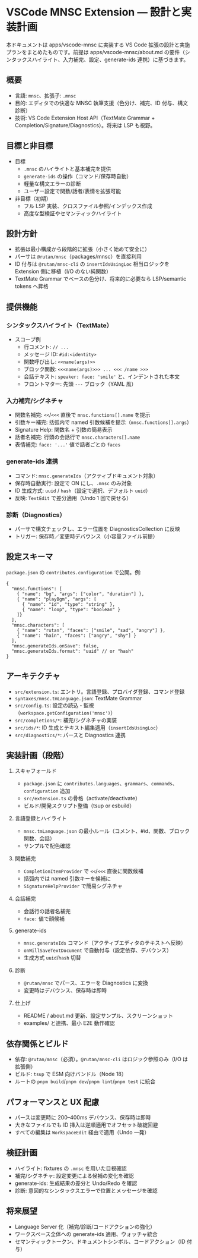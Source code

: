 # VSCode MNSC Extension — 設計と実装計画

本ドキュメントは apps/vscode-mnsc に実装する VS Code 拡張の設計と実施プランをまとめたものです。前提は apps/vscode-mnsc/about.md の要件（シンタックスハイライト、入力補完、設定、generate-ids 連携）に基づきます。

## 概要
- 言語: `mnsc`、拡張子: `.mnsc`
- 目的: エディタでの快適な MNSC 執筆支援（色分け、補完、ID 付与、構文診断）
- 技術: VS Code Extension Host API（TextMate Grammar + Completion/Signature/Diagnostics）。将来は LSP も視野。

## 目標と非目標
- 目標
  - `.mnsc` のハイライトと基本補完を提供
  - `generate-ids` の操作（コマンド/保存時自動）
  - 軽量な構文エラーの診断
  - ユーザー設定で関数/話者/表情を拡張可能
- 非目標（初期）
  - フル LSP 実装、クロスファイル参照/インデックス作成
  - 高度な型検証やセマンティックハイライト

## 設計方針
- 拡張は最小構成から段階的に拡張（小さく始めて安全に）
- パーサは `@rutan/mnsc`（packages/mnsc）を直接利用
- ID 付与は `@rutan/mnsc-cli` の `insertIdsUsingLoc` 相当ロジックを Extension 側に移植（I/O のない純関数）
- TextMate Grammar でベースの色分け、将来的に必要なら LSP/semantic tokens へ昇格

## 提供機能
### シンタックスハイライト（TextMate）
- スコープ例
  - 行コメント: `// ...`
  - メッセージ ID: `#id:<identity>`
  - 関数呼び出し: `<<name(args)>>`
  - ブロック関数: `<<<name(args)>>> ... <<< /name >>>`
  - 会話テキスト: `speaker: face: 'smile'` と、インデントされた本文
  - フロントマター: 先頭 `---` ブロック（YAML 風）

### 入力補完/シグネチャ
- 関数名補完: `<<`/`<<<` 直後で `mnsc.functions[].name` を提示
- 引数キー補完: 括弧内で named 引数候補を提示（`mnsc.functions[].args`）
- Signature Help: 関数名 + 引数の簡易表示
- 話者名補完: 行頭の会話行で `mnsc.characters[].name`
- 表情補完: `face: '...'` 値で話者ごとの `faces`

### generate-ids 連携
- コマンド: `mnsc.generateIds`（アクティブドキュメント対象）
- 保存時自動実行: 設定で ON にし、`.mnsc` のみ対象
- ID 生成方式: `uuid` / `hash`（設定で選択、デフォルト `uuid`）
- 反映: `TextEdit` で差分適用（Undo 1 回で戻せる）

### 診断（Diagnostics）
- パーサで構文チェックし、エラー位置を DiagnosticsCollection に反映
- トリガー: 保存時／変更時デバウンス（小容量ファイル前提）

## 設定スキーマ
`package.json` の `contributes.configuration` で公開。例:

```jsonc
{
  "mnsc.functions": [
    { "name": "bg", "args": ["color", "duration"] },
    { "name": "playBgm", "args": [
      { "name": "id", "type": "string" },
      { "name": "loop", "type": "boolean" }
    ]}
  ],
  "mnsc.characters": [
    { "name": "rutan", "faces": ["smile", "sad", "angry"] },
    { "name": "hain", "faces": ["angry", "shy"] }
  ],
  "mnsc.generateIds.onSave": false,
  "mnsc.generateIds.format": "uuid" // or "hash"
}
```

## アーキテクチャ
- `src/extension.ts`: エントリ。言語登録、プロバイダ登録、コマンド登録
- `syntaxes/mnsc.tmLanguage.json`: TextMate Grammar
- `src/config.ts`: 設定の読込・監視（`workspace.getConfiguration('mnsc')`）
- `src/completions/*`: 補完/シグネチャの実装
- `src/ids/*`: ID 生成とテキスト編集適用（`insertIdsUsingLoc`）
- `src/diagnostics/*`: パースと Diagnostics 連携

## 実装計画（段階）
1) スキャフォールド
   - `package.json` に `contributes.languages`、`grammars`、`commands`、`configuration` 追加
   - `src/extension.ts` の骨格（activate/deactivate）
   - ビルド/開発スクリプト整備（tsup or esbuild）

2) 言語登録とハイライト
   - `mnsc.tmLanguage.json` の最小ルール（コメント、#id、関数、ブロック関数、会話）
   - サンプルで配色確認

3) 関数補完
   - `CompletionItemProvider` で `<<`/`<<<` 直後に関数候補
   - 括弧内では named 引数キーを候補に
   - `SignatureHelpProvider` で簡易シグネチャ

4) 会話補完
   - 会話行の話者名補完
   - `face:` 値で顔候補

5) generate-ids
   - `mnsc.generateIds` コマンド（アクティブエディタのテキストへ反映）
   - `onWillSaveTextDocument` で自動付与（設定依存、デバウンス）
   - 生成方式 `uuid`/`hash` 切替

6) 診断
   - `@rutan/mnsc` でパース、エラーを Diagnostics に変換
   - 変更時はデバウンス、保存時は即時

7) 仕上げ
   - README / about.md 更新、設定サンプル、スクリーンショット
   - examples/ と連携、最小 E2E 動作確認

## 依存関係とビルド
- 依存: `@rutan/mnsc`（必須）。`@rutan/mnsc-cli` はロジック参照のみ（I/O は拡張側）
- ビルド: `tsup` で ESM 向けバンドル（Node 18）
- ルートの `pnpm build`/`pnpm dev`/`pnpm lint`/`pnpm test` に統合

## パフォーマンスと UX 配慮
- パースは変更時に 200–400ms デバウンス、保存時は即時
- 大きなファイルでも ID 挿入は逆順適用でオフセット破綻回避
- すべての編集は `WorkspaceEdit` 経由で適用（Undo 一発）

## 検証計画
- ハイライト: fixtures の `.mnsc` を用いた目視確認
- 補完/シグネチャ: 設定変更による候補の変化を確認
- generate-ids: 生成結果の差分と Undo/Redo を確認
- 診断: 意図的なシンタックスエラーで位置とメッセージを確認

## 将来展望
- Language Server 化（補完/診断/コードアクションの強化）
- ワークスペース全体への generate-ids 適用、ウォッチャ統合
- セマンティックトークン、ドキュメントシンボル、コードアクション（ID 付与）

